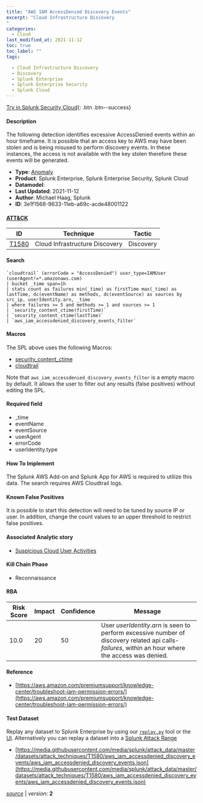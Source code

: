 ```yaml
---
title: "AWS IAM AccessDenied Discovery Events"
excerpt: "Cloud Infrastructure Discovery
"
categories:
  - Cloud
last_modified_at: 2021-11-12
toc: true
toc_label: ""
tags:

  - Cloud Infrastructure Discovery
  - Discovery
  - Splunk Enterprise
  - Splunk Enterprise Security
  - Splunk Cloud
---
```




[Try in Splunk Security Cloud](https://www.splunk.com/en_us/cyber-security.html){: .btn .btn--success}

#### Description

The following detection identifies excessive AccessDenied events within an hour timeframe. It is possible that an access key to AWS may have been stolen and is being misused to perform discovery events. In these instances, the access is not available with the key stolen therefore these events will be generated.

- **Type**: [Anomaly](https://github.com/splunk/security_content/wiki/object-Analytic-Types)
- **Product**: Splunk Enterprise, Splunk Enterprise Security, Splunk Cloud
- **Datamodel**: 
- **Last Updated**: 2021-11-12
- **Author**: Michael Haag, Splunk
- **ID**: 3e1f1568-9633-11eb-a69c-acde48001122


#### [ATT&CK](https://attack.mitre.org/)

| ID             | Technique        |  Tactic             |
| -------------- | ---------------- |-------------------- |
| [T1580](https://attack.mitre.org/techniques/T1580/) | Cloud Infrastructure Discovery | Discovery |

#### Search

```
`cloudtrail` (errorCode = "AccessDenied") user_type=IAMUser (userAgent!=*.amazonaws.com) 
| bucket _time span=1h 
| stats count as failures min(_time) as firstTime max(_time) as lastTime, dc(eventName) as methods, dc(eventSource) as sources by src_ip, userIdentity.arn, _time 
| where failures >= 5 and methods >= 1 and sources >= 1 
| `security_content_ctime(firstTime)` 
| `security_content_ctime(lastTime)` 
| `aws_iam_accessdenied_discovery_events_filter`
```

#### Macros
The SPL above uses the following Macros:
* [security_content_ctime](https://github.com/splunk/security_content/blob/develop/macros/security_content_ctime.yml)
* [cloudtrail](https://github.com/splunk/security_content/blob/develop/macros/cloudtrail.yml)

Note that `aws_iam_accessdenied_discovery_events_filter` is a empty macro by default. It allows the user to filter out any results (false positives) without editing the SPL.

#### Required field
* _time
* eventName
* eventSource
* userAgent
* errorCode
* userIdentity.type


#### How To Implement
The Splunk AWS Add-on and Splunk App for AWS is required to utilize this data. The search requires AWS Cloudtrail logs.

#### Known False Positives
It is possible to start this detection will need to be tuned by source IP or user. In addition, change the count values to an upper threshold to restrict false positives.

#### Associated Analytic story
* [Suspicious Cloud User Activities](/stories/suspicious_cloud_user_activities)


#### Kill Chain Phase
* Reconnaissance



#### RBA

| Risk Score  | Impact      | Confidence   | Message      |
| ----------- | ----------- |--------------|--------------|
| 10.0 | 20 | 50 | User $userIdentity.arn$ is seen to perform excessive number of discovery related api calls- $failures$, within an hour where the access was denied. |




#### Reference

* [https://aws.amazon.com/premiumsupport/knowledge-center/troubleshoot-iam-permission-errors/](https://aws.amazon.com/premiumsupport/knowledge-center/troubleshoot-iam-permission-errors/)



#### Test Dataset
Replay any dataset to Splunk Enterprise by using our [`replay.py`](https://github.com/splunk/attack_data#using-replaypy) tool or the [UI](https://github.com/splunk/attack_data#using-ui).
Alternatively you can replay a dataset into a [Splunk Attack Range](https://github.com/splunk/attack_range#replay-dumps-into-attack-range-splunk-server)


* [https://media.githubusercontent.com/media/splunk/attack_data/master/datasets/attack_techniques/T1580/aws_iam_accessdenied_discovery_events/aws_iam_accessdenied_discovery_events.json](https://media.githubusercontent.com/media/splunk/attack_data/master/datasets/attack_techniques/T1580/aws_iam_accessdenied_discovery_events/aws_iam_accessdenied_discovery_events.json)



[*source*](https://github.com/splunk/security_content/tree/develop/detections/cloud/aws_iam_accessdenied_discovery_events.yml) \| *version*: **2**